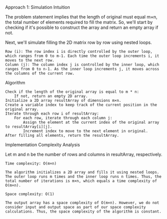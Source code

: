 Approach 1: Simulation
Intuition

The problem statement implies that the length of original must equal m×n, the total number of elements required to fill the matrix. So, we'll start by checking if it's possible to construct the array and return an empty array if not.

Next, we'll simulate filling the 2D matrix row by row using nested loops.

    Row (i): The row index i is directly controlled by the outer loop, which ranges from 0 to m-1. Each time the outer loop increments i, it moves to the next row.
    Column (j): The column index j is controlled by the inner loop, which ranges from 0 to n-1. As the inner loop increments j, it moves across the columns of the current row.

Algorithm

    Check if the length of the original array is equal to m * n:
        If not, return an empty 2D array.
    Initialize a 2D array resultArray of dimensions m×n.
    Create a variable index to keep track of the current position in the original array.
    Iterate through each row i of resultArray:
        For each row, iterate through each column j:
            Assign the element at the current index of the original array to resultArray[i][j].
            Increment index to move to the next element in original.
    After filling all elements, return the resultArray.

Implementation
Complexity Analysis

Let m and n be the number of rows and columns in resultArray, respectively.

    Time complexity: O(m×n)

    The algorithm initializes a 2D array and fills it using nested loops. The outer loop runs m times and the inner loop runs n times. Thus, the total number of iterations is m×n, which equals a time complexity of O(m×n).

    Space complexity: O(1)

    The output array has a space complexity of O(m×n). However, we do not consider input and output space as part of our space complexity calculations. Thus, the space complexity of the algorithm is constant.
